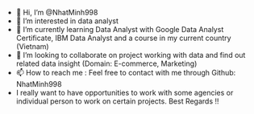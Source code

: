 - 👋 Hi, I’m @NhatMinh998
- 👀 I’m interested in data analyst
- 🌱 I’m currently learning Data Analyst with Google Data Analyst Certificate, IBM Data Analyst and a course in my current country (Vietnam)
- 💞️ I’m looking to collaborate on project working with data and find out related data insight (Domain: E-commerce, Marketing)
- 📫 How to reach me : Feel free to contact with me through Github: NhatMinh998
- I really want to have opportunities to work with some agencies or individual person to work on certain projects. Best Regards !!

<!---
NhatMinh998/NhatMinh998 is a ✨ special ✨ repository because its `README.md` (this file) appears on your GitHub profile.
You can click the Preview link to take a look at your changes.
--->
